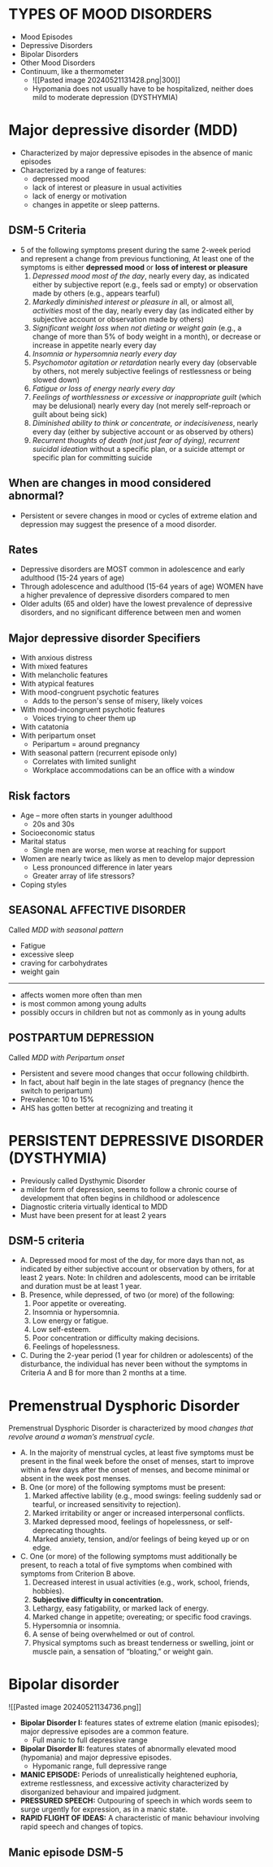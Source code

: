 # TYPES OF MOOD DISORDERS
- Mood Episodes
- Depressive Disorders
- Bipolar Disorders
- Other Mood Disorders
- Continuum, like a thermometer
	- ![[Pasted image 20240521131428.png|300]]
	- Hypomania does not usually have to be hospitalized, neither does mild to moderate depression (DYSTHYMIA)
# Major depressive disorder (MDD)
- Characterized by major depressive episodes in the absence of manic episodes
- Characterized by a range of features:
	- depressed mood
	- lack of interest or pleasure in usual activities
	- lack of energy or motivation
	- changes in appetite or sleep patterns.
## DSM-5 Criteria
- 5 of the following symptoms present during the same 2-week period and represent a change from previous functioning, At least one of the symptoms is either **depressed mood** or **loss of interest or pleasure**
	1. *Depressed mood most of the day*, nearly every day, as indicated either by subjective report (e.g., feels sad or empty) or observation made by others (e.g., appears tearful)
	2. *Markedly diminished interest or pleasure in* all, or almost all, *activities* most of the day, nearly every day (as indicated either by subjective account or observation made by others)
	3. *Significant weight loss when not dieting or weight gain* (e.g., a change of more than 5% of body weight in a month), or decrease or increase in appetite nearly every day
	4. *Insomnia or hypersomnia nearly every day*
	5. *Psychomotor agitation or retardation* nearly every day (observable by others, not merely subjective feelings of restlessness or being slowed down)
	6. *Fatigue or loss of energy nearly every day*
	7. *Feelings of worthlessness or excessive or inappropriate guilt* (which may be delusional) nearly every day (not merely self-reproach or guilt about being sick)
	8. *Diminished ability to think or concentrate, or indecisiveness*, nearly every day (either by subjective account or as observed by others)
	9. *Recurrent thoughts of death (not just fear of dying), recurrent suicidal ideation* without a specific plan, or a suicide attempt or specific plan for committing suicide
## When are changes in mood considered abnormal?
- Persistent or severe changes in mood or cycles of extreme elation and depression may suggest the presence of a mood disorder.
## Rates
- Depressive disorders are MOST common in adolescence and early adulthood (15-24 years of age) 
- Through adolescence and adulthood (15-64 years of age) WOMEN have a higher prevalence of depressive disorders compared to men 
- Older adults (65 and older) have the lowest prevalence of depressive disorders, and no significant difference between men and women
## Major depressive disorder Specifiers
- With anxious distress
- With mixed features
- With melancholic features
- With atypical features
- With mood-congruent psychotic features
	- Adds to the person's sense of misery, likely voices
- With mood-incongruent psychotic features
	- Voices trying to cheer them up
- With catatonia
- With peripartum onset
	- Peripartum = around pregnancy
- With seasonal pattern (recurrent episode only)
	- Correlates with limited sunlight
	- Workplace accommodations can be an office with a window
## Risk factors
- Age – more often starts in younger adulthood
	- 20s and 30s
- Socioeconomic status
- Marital status
	- Single men are worse, men worse at reaching for support
- Women are nearly twice as likely as men to develop major depression
	- Less pronounced difference in later years
	- Greater array of life stressors?
- Coping styles
## SEASONAL AFFECTIVE DISORDER
Called *MDD with seasonal pattern*
- Fatigue
- excessive sleep
- craving for carbohydrates
- weight gain
***
- affects women more often than men
- is most common among young adults
- possibly occurs in children but not as commonly as in young adults
## POSTPARTUM DEPRESSION
Called *MDD with Peripartum onset*
- Persistent and severe mood changes that occur following childbirth.
- In fact, about half begin in the late stages of pregnancy (hence the switch to peripartum)
- Prevalence: 10 to 15%
- AHS has gotten better at recognizing and treating it
# PERSISTENT DEPRESSIVE DISORDER (DYSTHYMIA)
- Previously called Dysthymic Disorder
- a milder form of depression, seems to follow a chronic course of development that often begins in childhood or adolescence
- Diagnostic criteria virtually identical to MDD
- Must have been present for at least 2 years 
## DSM-5 criteria
- A. Depressed mood for most of the day, for more days than
not, as indicated by either subjective account or observation
by others, for at least 2 years. Note: In children and
adolescents, mood can be irritable and duration must be at
least 1 year.
- B. Presence, while depressed, of two (or more) of the following:
	1. Poor appetite or overeating. 
	2. Insomnia or hypersomnia. 
	3. Low energy or fatigue. 
	4. Low self-esteem. 
	5. Poor concentration or difficulty making decisions. 
	6. Feelings of hopelessness.
- C. During the 2-year period (1 year for children or
adolescents) of the disturbance, the individual has never
been without the symptoms in Criteria A and B for more than
2 months at a time.
# Premenstrual Dysphoric Disorder
Premenstrual Dysphoric Disorder is characterized by mood *changes that revolve around a woman’s menstrual cycle*.
- A. In the majority of menstrual cycles, at least five symptoms must be present in the final week before the onset of menses, start to improve within a few days after the onset of menses, and become minimal or absent in the week post menses.
- B. One (or more) of the following symptoms must be present:
	1. Marked affective lability (e.g., mood swings: feeling suddenly sad or tearful, or increased sensitivity to rejection).
	2. Marked irritability or anger or increased interpersonal conflicts. 
	3. Marked depressed mood, feelings of hopelessness, or self-deprecating thoughts. 
	4. Marked anxiety, tension, and/or feelings of being keyed up or on edge.
- C. One (or more) of the following symptoms must additionally be present, to reach a total of five symptoms when combined with symptoms from Criterion B above.
	1. Decreased interest in usual activities (e.g., work, school, friends, hobbies). 
	2. **Subjective difficulty in concentration.**
	3. Lethargy, easy fatigability, or marked lack of energy. 
	4. Marked change in appetite; overeating; or specific food cravings. 
	5. Hypersomnia or insomnia. 
	6. A sense of being overwhelmed or out of control. 
	7. Physical symptoms such as breast tenderness or swelling, joint or muscle pain, a sensation of “bloating,” or weight gain.
# Bipolar disorder
![[Pasted image 20240521134736.png]]
- **Bipolar Disorder I:** features states of extreme elation (manic episodes); major depressive episodes are a common feature.
	- Full manic to full depressive range
- **Bipolar Disorder II:** features states of abnormally elevated mood (hypomania) and major depressive episodes.
	- Hypomanic range, full depressive range
- **MANIC EPISODE:** Periods of unrealistically heightened euphoria, extreme restlessness, and excessive activity characterized by disorganized behaviour and impaired judgment.
- **PRESSURED SPEECH:** Outpouring of speech in which words seem to surge urgently for expression, as in a manic state.
- **RAPID FLIGHT OF IDEAS:** A characteristic of manic behaviour involving rapid speech and changes of topics.
## Manic episode DSM-5
